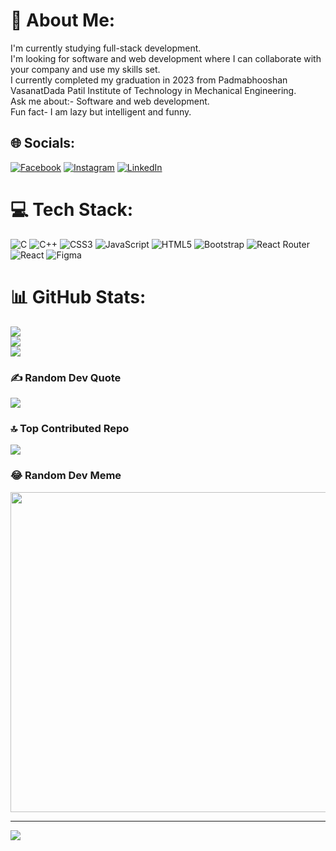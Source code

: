 # 💫 About Me:
I'm currently studying full-stack development.<br>I'm looking for software and web development where I can collaborate with your company and use my skills set.<br>I currently completed my graduation in 2023 from Padmabhooshan VasanatDada Patil Institute of Technology in Mechanical Engineering.<br>Ask me about:- Software and web development.<br>Fun fact- I am lazy but intelligent and funny.


## 🌐 Socials:
[![Facebook](https://img.shields.io/badge/Facebook-%231877F2.svg?logo=Facebook&logoColor=white)](https://facebook.com/https://www.facebook.com/aniket.tambe.1690) [![Instagram](https://img.shields.io/badge/Instagram-%23E4405F.svg?logo=Instagram&logoColor=white)](https://instagram.com/https://www.instagram.com/aniket_9542/) [![LinkedIn](https://img.shields.io/badge/LinkedIn-%230077B5.svg?logo=linkedin&logoColor=white)](https://linkedin.com/in/https://www.linkedin.com/in/aniket-tambe-1ab278234/) 

# 💻 Tech Stack:
![C](https://img.shields.io/badge/c-%2300599C.svg?style=for-the-badge&logo=c&logoColor=white) ![C++](https://img.shields.io/badge/c++-%2300599C.svg?style=for-the-badge&logo=c%2B%2B&logoColor=white) ![CSS3](https://img.shields.io/badge/css3-%231572B6.svg?style=for-the-badge&logo=css3&logoColor=white) ![JavaScript](https://img.shields.io/badge/javascript-%23323330.svg?style=for-the-badge&logo=javascript&logoColor=%23F7DF1E) ![HTML5](https://img.shields.io/badge/html5-%23E34F26.svg?style=for-the-badge&logo=html5&logoColor=white) ![Bootstrap](https://img.shields.io/badge/bootstrap-%23563D7C.svg?style=for-the-badge&logo=bootstrap&logoColor=white) ![React Router](https://img.shields.io/badge/React_Router-CA4245?style=for-the-badge&logo=react-router&logoColor=white) ![React](https://img.shields.io/badge/react-%2320232a.svg?style=for-the-badge&logo=react&logoColor=%2361DAFB) 	![Figma](https://img.shields.io/badge/figma-%23F24E1E.svg?style=for-the-badge&logo=figma&logoColor=white)
# 📊 GitHub Stats:
![](https://github-readme-stats.vercel.app/api?username=anikettambe1509&theme=dark&hide_border=false&include_all_commits=true&count_private=true)<br/>
![](https://github-readme-streak-stats.herokuapp.com/?user=anikettambe1509&theme=dark&hide_border=false)<br/>
![](https://github-readme-stats.vercel.app/api/top-langs/?username=anikettambe1509&theme=dark&hide_border=false&include_all_commits=true&count_private=true&layout=compact)

### ✍️ Random Dev Quote
![](https://quotes-github-readme.vercel.app/api?type=horizontal&theme=radical)

### 🔝 Top Contributed Repo
![](https://github-contributor-stats.vercel.app/api?username=anikettambe1509&limit=5&theme=dark&combine_all_yearly_contributions=true)

### 😂 Random Dev Meme
<img src="https://rm.up.railway.app/" width="512px"/>

---
[![](https://visitcount.itsvg.in/api?id=anikettambe1509&icon=0&color=0)](https://visitcount.itsvg.in)

<!-- Proudly created with GPRM ( https://gprm.itsvg.in ) -->
